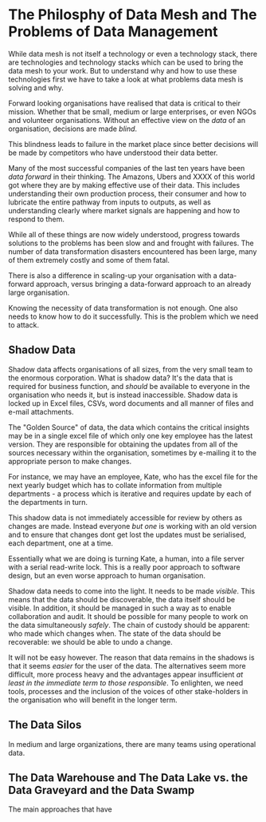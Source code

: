 # The Philosphy of Data Mesh and The Problems of Data Management

While data mesh is not itself a technology or even a technology stack,
there are technologies and technology stacks which can be used to
bring the data mesh to your work. But to understand why and how to use
these technologies first we have to take a look at what problems data
mesh is solving and why.

Forward looking organisations have realised that data is critical to
their mission. Whether that be small, medium or large enterprises, or
even NGOs and volunteer organisations. Without an effective view on
the *data* of an organisation, decisions are made *blind*.

This blindness leads to failure in the market place since better
decisions will be made by competitors who have understood their data
better.

Many of the most successful companies of the last ten years have been
*data forward* in their thinking. The Amazons, Ubers and XXXX of this
world got where they are by making effective use of their data. This
includes understanding their own production process, their consumer
and how to lubricate the entire pathway from inputs to outputs, as
well as understanding clearly where market signals are happening and
how to respond to them.

While all of these things are now widely understood, progress towards
solutions to the problems has been slow and and frought with
failures. The number of data transformation disasters encountered has
been large, many of them extremely costly and some of them fatal.

There is also a difference in scaling-up your organisation with a
data-forward approach, versus bringing a data-forward approach to an
already large organisation.

Knowing the necessity of data transformation is not enough. One also
needs to know how to do it successfully. This is the problem which we
need to attack.

## Shadow Data

Shadow data affects organisations of all sizes, from the very small
team to the enormous corporation. What is shadow data?  It's the data
that is required for business function, and *should* be available to
everyone in the organisation who needs it, but is instead
inaccessible. Shadow data is locked up in Excel files, CSVs, word
documents and all manner of files and e-mail attachments.

The "Golden Source" of data, the data which contains the critical
insights may be in a single excel file of which only one key employee
has the latest version. They are responsible for obtaining the updates
from all of the sources necessary within the organisation, sometimes
by e-mailing it to the appropriate person to make changes.

For instance, we may have an employee, Kate, who has the excel file
for the next yearly budget which has to collate information from
multiple departments - a process which is iterative and requires
update by each of the departments in turn.

This shadow data is not immediately accessible for review by others as
changes are made. Instead everyone *but one* is working with an old
version and to ensure that changes dont get lost the updates must be
serialised, each department, one at a time.

Essentially what we are doing is turning Kate, a human, into a file
server with a serial read-write lock. This is a really poor approach
to software design, but an even worse approach to human organisation.

Shadow data needs to come into the light. It needs to be made
*visible*. This means that the data should be discoverable, the data
itself should be visible. In addition, it should be managed in such a
way as to enable collaboration and audit. It should be possible for
many people to work on the data simultaneously *safely*. The chain of
custody should be apparent: who made which changes when. The state of
the data should be recoverable: we should be able to undo a change.

It will not be easy however. The reason that data remains in the
shadows is that it seems *easier* for the user of the data. The
alternatives seem more difficult, more process heavy and the
advantages appear insufficient *at least in the immediate term to
those responsible*. To enlighten, we need tools, processes and the
inclusion of the voices of other stake-holders in the organisation who
will benefit in the longer term.

## The Data Silos

In medium and large organizations, there are many teams using
operational data. 


## The Data Warehouse and The Data Lake vs. the Data Graveyard and the Data Swamp

The main approaches that have 

##

